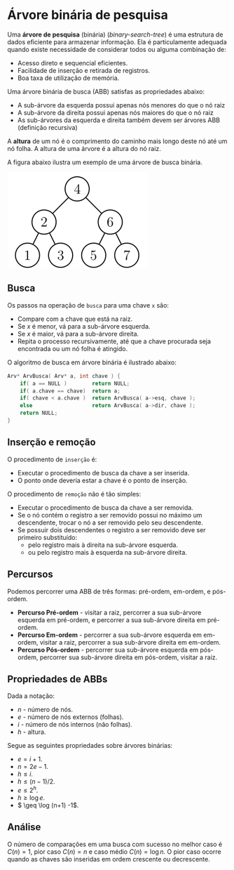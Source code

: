 # Árvore binária de pesquisa

Uma **árvore de pesquisa** (binária) (*binary-search-tree*) é uma
estrutura de dados eficiente para armazenar informação.
Ela é particulamente adequada quando existe necessidade de considerar todos
ou alguma combinação de:
- Acesso direto e sequencial eficientes.
- Facilidade de inserção e retirada de registros.
- Boa taxa de utilização de memória.

Uma árvore binária de busca (ABB) satisfas as propriedades abaixo:
- A sub-árvore da esquerda possui apenas nós menores do que o nó raiz
- A sub-árvore da direita possui apenas nós maiores do que o nó raiz
- As sub-árvores da esquerda e direita também devem ser árvores ABB (definição recursiva)

A **altura** de um nó é o comprimento do caminho mais longo deste nó até um
nó folha.
A altura de uma árvore é a altura do nó raiz.

A figura abaixo ilustra um exemplo de uma árvore de busca binária.

![abb](abb.png)

## Busca 

Os passos na operação de `busca` para uma chave `x` são:
- Compare com a chave que está na raiz.
- Se $x$ é menor, vá para a sub-árvore esquerda.
- Se $x$ é maior, vá para a sub-árvore direita.
- Repita o processo recursivamente, até que a chave procurada seja
encontrada ou um nó folha é atingido.


O algoritmo de busca em árvore binária é ilustrado abaixo:
```C++
Arv* ArvBusca( Arv* a, int chave ) {
	if( a == NULL )        return NULL;
	if( a.chave == chave)  return a;
	if( chave < a.chave )  return ArvBusca( a->esq, chave );
	else                   return ArvBusca( a->dir, chave );
	return NULL;
}
```

## Inserção e remoção

O procedimento de `inserção` é:
- Executar o procedimento de busca da chave a ser inserida.
- O ponto onde deveria estar a chave é o ponto de inserção.

O procedimento de `remoção` não é tão simples:
- Executar o procedimento de busca da chave a ser removida.
- Se o nó contém o registro a ser removido possui no máximo
um descendente, trocar o nó a ser removido pelo seu descendente.
- Se possuir dois descendentes o registro a ser removido deve ser primeiro
substituído:
	- pelo registro mais à direita na sub-árvore esquerda.
	- ou pelo registro mais à esquerda na sub-árvore direita.

## Percursos

Podemos percorrer uma ABB de três formas: pré-ordem, em-ordem, e pós-ordem.
- **Percurso Pré-ordem** - visitar a raiz, percorrer a sua sub-árvore esquerda em pré-ordem, e percorrer a sua sub-árvore direita em pré-ordem.
- **Percurso Em-ordem** - percorrer a sua sub-árvore esquerda em em-ordem, visitar a raiz, percorrer a sua sub-árvore direita em em-ordem.
- **Percurso Pós-ordem** -  percorrer sua sub-árvore esquerda em pós-ordem, percorrer sua sub-árvore direita em pós-ordem, visitar a raiz.

## Propriedades de ABBs


Dada a notação:
- $n$ - número de nós.
- $e$ - número de nós externos (folhas).
- $i$ - número de nós internos (não folhas).
- $h$ - altura.

Segue as seguintes propriedades sobre árvores binárias:
- $e = i + 1$.
- $n = 2e - 1$.
- $h \leq i$.
- $h \leq (n-1)/2$.
- $e \leq 2^h$.
- $h \geq \log e$.
- $ \geq \log (n+1) -1$.

## Análise

O número de comparações em uma busca com sucesso no melhor caso é 
$C(n)= 1$, pior caso $C(n) = n$ e caso médio $C(n) = \log  n$.
O pior caso ocorre quando as chaves são inseridas em ordem crescente ou decrescente.
